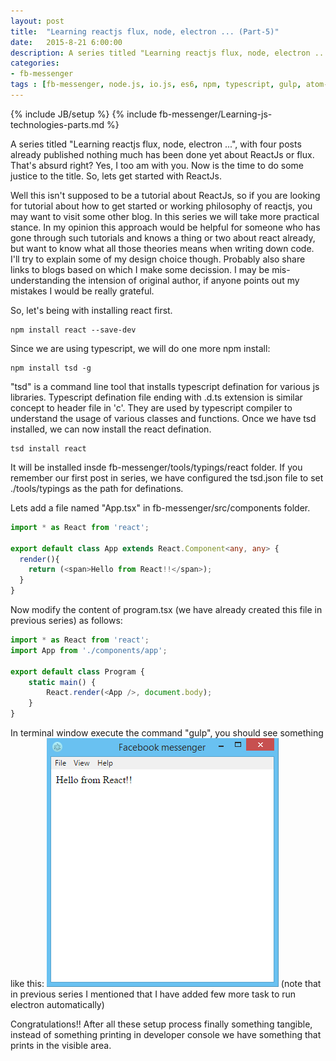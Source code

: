 ```yaml
---
layout: post
title:  "Learning reactjs flux, node, electron ... (Part-5)"
date:   2015-8-21 6:00:00
description: A series titled "Learning reactjs flux, node, electron ...", with four posts already published nothing much has been done yet about ReactJs or flux. That's abscurd right? Yes, I also can feel that. Now is the time to change this.
categories:
- fb-messenger
tags : [fb-messenger, node.js, io.js, es6, npm, typescript, gulp, atom-electron.]  
---
```

{% include JB/setup %}
{% include fb-messenger/Learning-js-technologies-parts.md %}
<p class="first">
A series titled "Learning reactjs flux, node, electron ...", with four posts already published nothing much has been done yet about ReactJs or flux. That's absurd right? Yes,
I too am with you. Now is the time to do some justice to the title. So, lets get started with ReactJs.
</p>

Well this isn't supposed to be a tutorial about ReactJs, so if you are looking for tutorial about how to get started or working philosophy of reactjs, you may want to visit some
other blog. In this series we will take more practical stance. In my opinion this approach would be helpful for someone who has gone through such tutorials and knows a thing or 
two about react already, but want to know what all those theories means when writing down code. I'll try to explain some of my design choice though. Probably also share links to 
blogs based on which I make some decission. I may be mis-understanding the intension of original author, if anyone points out my mistakes I would be really grateful.

So, let's being with installing react first.

```
npm install react --save-dev
```

Since we are using typescript, we will do one more npm install:

```
npm install tsd -g
```

"tsd" is a command line tool that installs typescript defination for various js libraries. Typescript defination file ending with .d.ts extension is similar concept to header 
file in 'c'. They are used by typescript compiler to understand the usage of various classes and functions. Once we have tsd installed, we can now install the react defination.

```
tsd install react
```

It will be installed insde fb-messenger/tools/typings/react folder. If you remember our first post in series, we have configured the tsd.json file to set ./tools/typings as the
path for definations.

Lets add a file named "App.tsx" in fb-messenger/src/components folder.

```ts
import * as React from 'react';

export default class App extends React.Component<any, any> {
  render(){
    return (<span>Hello from React!!</span>);
  }
}
```
Now modify the content of program.tsx (we have already created this file in previous series) as follows:

```ts
import * as React from 'react';
import App from './components/app';

export default class Program {
    static main() {
        React.render(<App />, document.body);
    }
}
```

In terminal window execute the command "gulp", you should see something like this:
<img src="/assets/posts/fb-messenger-5/1.png" alt="Hello from React window" />
(note that in previous series I mentioned that I have added few more task to run electron automatically)

Congratulations!! After all these setup process finally something tangible, instead of something printing in developer console we have something that prints in the visible area.